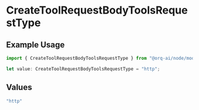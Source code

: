 # CreateToolRequestBodyToolsRequestType

## Example Usage

```typescript
import { CreateToolRequestBodyToolsRequestType } from "@orq-ai/node/models/operations";

let value: CreateToolRequestBodyToolsRequestType = "http";
```

## Values

```typescript
"http"
```